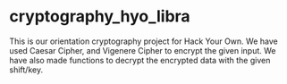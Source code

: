 # cryptography_hyo_libra
This is our orientation cryptography project for Hack Your Own. We have used Caesar Cipher, and Vigenere Cipher to encrypt the given input. We have also made functions to decrypt the encrypted data with the given shift/key.
